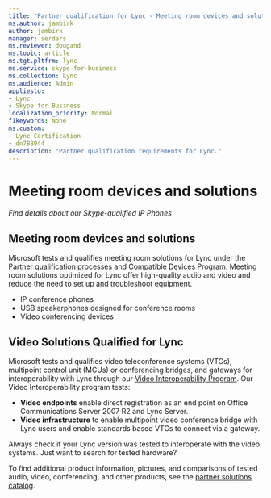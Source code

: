 ```yaml
---
title: "Partner qualification for Lync - Meeting room devices and solutions"
ms.author: jambirk
author: jambirk
manager: serdars
ms.reviewer: dougand
ms.topic: article
ms.tgt.pltfrm: lync
ms.service: skype-for-business
ms.collection: Lync
ms.audience: Admin
appliesto:
- Lync
- Skype for Business 
localization_priority: Normal
f1keywords: None
ms.custom:
- Lync Certification
- dn788944
description: "Partner qualification requirements for Lync."
---
```


# Meeting room devices and solutions

*Find details about our Skype-qualified IP Phones*

## Meeting room devices and solutions
Microsoft tests and qualifies meeting room solutions for Lync under the [Partner qualification processes](partner-qualification.md) and [Compatible Devices Program](partner-qualification.md#compatible-devices-program). Meeting room solutions optimized for Lync offer high-quality audio and video and reduce the need to set up and troubleshoot equipment.

- IP conference phones
- USB speakerphones designed for conference rooms
- Video conferencing devices

## Video Solutions Qualified for Lync

Microsoft tests and qualifies video teleconference systems (VTCs), multipoint control unit (MCUs) or conferencing bridges, and gateways for interoperability with Lync through our [Video Interoperability Program](partner-qualification.md#video-interoperability). Our Video Interoperability program tests:

- **Video endpoints** enable direct registration as an end point on Office Communications Server 2007 R2 and Lync Server.
- **Video infrastructure** to enable multipoint video conference bridge with Lync users and enable standards based VTCs to connect via a gateway.

Always check if your Lync version was tested to interoperate with the video systems.
Just want to search for tested hardware?

To find additional product information, pictures, and comparisons of tested audio, video, conferencing, and other products, see the [partner solutions catalog](https://partnersolutions.skypeforbusiness.com/solutionscatalog).
